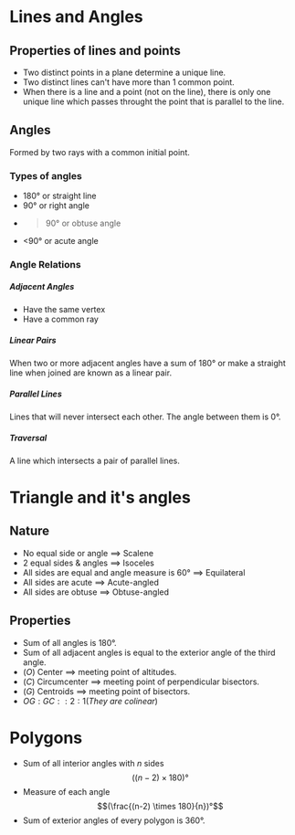 
# Lines and Angles
## Properties of lines and points
- Two distinct points in a plane determine a unique line.
- Two distinct lines can't have more than 1 common point.
- When there is a line and a point (not on the line), there is only one unique line which passes throught the point that is parallel to the line.

## Angles
Formed by two rays with a common initial point.

### Types of angles

- 180° or straight line
- 90° or right angle
- >90° or obtuse angle
- <90° or acute angle

### Angle Relations
##### Adjacent Angles
* Have the same vertex
* Have a common ray

##### Linear Pairs
When two or more adjacent angles have a sum of 180° or make a straight line when joined are known as a linear pair.

##### Parallel Lines
Lines that will never intersect each other. The angle between them is 0°.

##### Traversal
A line which intersects a pair of parallel lines.

# Triangle and it's angles
## Nature
* No equal side or angle $\implies$ Scalene
* 2 equal sides & angles $\implies$ Isoceles
* All sides are equal and angle measure is 60° $\implies$ Equilateral
* All sides are acute $\implies$ Acute-angled
* All sides are obtuse $\implies$ Obtuse-angled

## Properties
* Sum of all angles is 180°.
* Sum of all adjacent angles is equal to the exterior angle of the third angle.
* $(O)$ Center $\implies$ meeting point of altitudes.
* $(C)$ Circumcenter $\implies$ meeting point of perpendicular bisectors.
* $(G)$ Centroids $\implies$ meeting point of bisectors.
* $OG : GC ::  2 : 1 (They\ are\ colinear)$ 

# Polygons
* Sum of all interior angles with $n$ sides
$$((n - 2 ) \times 180)°$$
* Measure of each angle
$$(\frac{(n-2) \times 180}{n})°$$
* Sum of exterior angles of every polygon is 360°.